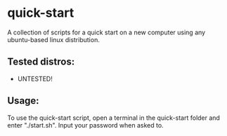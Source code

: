 # quick-start

A collection of scripts for a quick start on a new computer using any ubuntu-based linux distribution.

## Tested distros:
* UNTESTED!

## Usage:

To use the quick-start script, open a terminal in the quick-start folder and enter "./start.sh".
Input your password when asked to.
